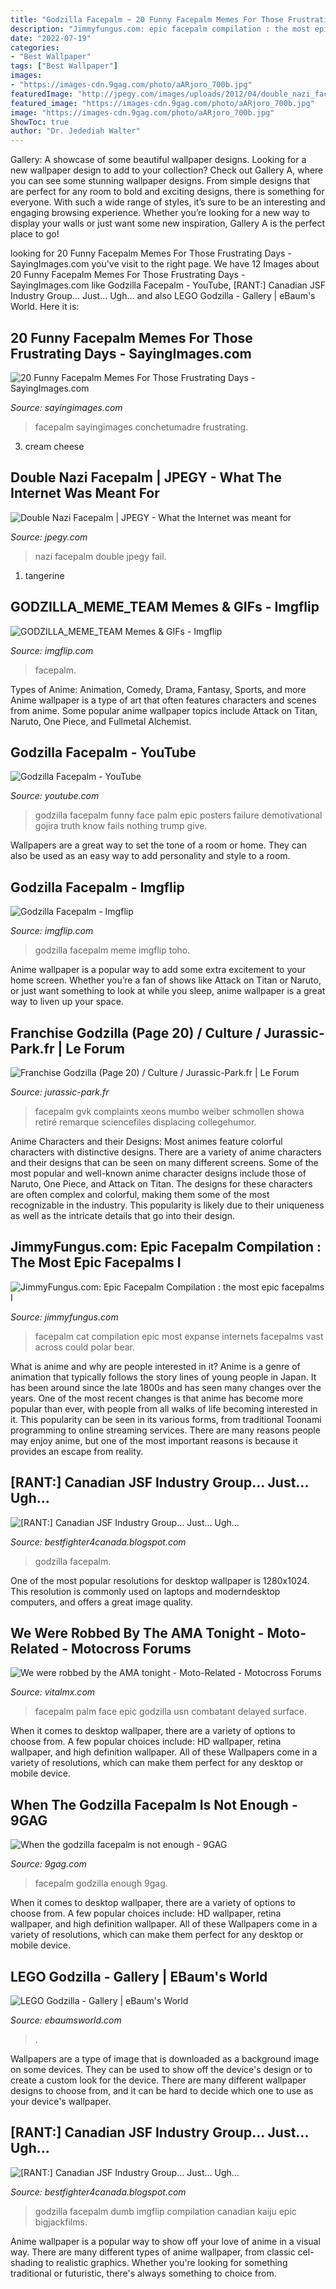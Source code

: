 ```yaml
---
title: "Godzilla Facepalm ~ 20 Funny Facepalm Memes For Those Frustrating Days"
description: "Jimmyfungus.com: epic facepalm compilation : the most epic facepalms i"
date: "2022-07-19"
categories:
- "Best Wallpaper"
tags: ["Best Wallpaper"]
images:
- "https://images-cdn.9gag.com/photo/aARjoro_700b.jpg"
featuredImage: "http://jpegy.com/images/uploads/2012/04/double_nazi_facepalm.jpg"
featured_image: "https://images-cdn.9gag.com/photo/aARjoro_700b.jpg"
image: "https://images-cdn.9gag.com/photo/aARjoro_700b.jpg"
ShowToc: true
author: "Dr. Jedediah Walter"
---
```



Gallery: A showcase of some beautiful wallpaper designs.
Looking for a new wallpaper design to add to your collection? Check out Gallery A, where you can see some stunning wallpaper designs. From simple designs that are perfect for any room to bold and exciting designs, there is something for everyone. With such a wide range of styles, it’s sure to be an interesting and engaging browsing experience. Whether you’re looking for a new way to display your walls or just want some new inspiration, Gallery A is the perfect place to go!
		
		
		
		
		
		
		
	

		
looking for 20 Funny Facepalm Memes For Those Frustrating Days - SayingImages.com you've visit to the right page. We have 12 Images about 20 Funny Facepalm Memes For Those Frustrating Days - SayingImages.com like Godzilla Facepalm - YouTube, [RANT:] Canadian JSF Industry Group... Just... Ugh... and also LEGO Godzilla - Gallery | eBaum&#039;s World. Here it is:
		
    
## 20 Funny Facepalm Memes For Those Frustrating Days - SayingImages.com

<img loading=lazy src="https://sayingimages.com/wp-content/uploads/superman-facepalm-memes.jpg" onerror="this.onerror=null;this.src='https://tse3.mm.bing.net/th?id=OIP.6XU4PQAFV0N_Ccw7i5Y2igHaHb&amp;pid=15.1';" alt="20 Funny Facepalm Memes For Those Frustrating Days - SayingImages.com">

_Source: sayingimages.com_

>facepalm sayingimages conchetumadre frustrating. 

	

3. cream cheese 

    
## Double Nazi Facepalm | JPEGY - What The Internet Was Meant For

<img loading=lazy src="http://jpegy.com/images/uploads/2012/04/double_nazi_facepalm.jpg" onerror="this.onerror=null;this.src='https://tse4.mm.bing.net/th?id=OIP.GYCcDMf3mvlbSSnXAK30QQHaKI&amp;pid=15.1';" alt="Double Nazi Facepalm | JPEGY - What the Internet was meant for">

_Source: jpegy.com_

>nazi facepalm double jpegy fail. 

	

1. tangerine 

    
## GODZILLA_MEME_TEAM Memes &amp; GIFs - Imgflip

<img loading=lazy src="https://i.imgflip.com/49qme6.jpg" onerror="this.onerror=null;this.src='https://tse2.mm.bing.net/th?id=OIP.tafgfN3g55jVZ5hyfG2RSgHaDI&amp;pid=15.1';" alt="GODZILLA_MEME_TEAM Memes &amp; GIFs - Imgflip">

_Source: imgflip.com_

>facepalm. 

	

Types of Anime: Animation, Comedy, Drama, Fantasy, Sports, and more
Anime wallpaper is a type of art that often features characters and scenes from anime. Some popular anime wallpaper topics include Attack on Titan, Naruto, One Piece, and Fullmetal Alchemist.

    
## Godzilla Facepalm - YouTube

<img loading=lazy src="https://i.ytimg.com/vi/k1wqciODsC8/maxresdefault.jpg" onerror="this.onerror=null;this.src='https://tse4.mm.bing.net/th?id=OIP.gmesLKkXIO-uPQYhVo3u-AHaEK&amp;pid=15.1';" alt="Godzilla Facepalm - YouTube">

_Source: youtube.com_

>godzilla facepalm funny face palm epic posters failure demotivational gojira truth know fails nothing trump give. 

	

Wallpapers are a great way to set the tone of a room or home. They can also be used as an easy way to add personality and style to a room.

    
## Godzilla Facepalm - Imgflip

<img loading=lazy src="https://i.imgflip.com/1t8myp.jpg" onerror="this.onerror=null;this.src='https://tse4.mm.bing.net/th?id=OIP.FOEtNxCLqkMe_WAGTIDFHwHaE7&amp;pid=15.1';" alt="Godzilla Facepalm - Imgflip">

_Source: imgflip.com_

>godzilla facepalm meme imgflip toho. 

	

Anime wallpaper is a popular way to add some extra excitement to your home screen. Whether you’re a fan of shows like Attack on Titan or Naruto, or just want something to look at while you sleep, anime wallpaper is a great way to liven up your space.

    
## Franchise Godzilla (Page 20) / Culture / Jurassic-Park.fr | Le Forum

<img loading=lazy src="http://img2.wikia.nocookie.net/__cb20130909230017/godzilla/images/b/b2/Godzilla_Facepalm.jpg" onerror="this.onerror=null;this.src='https://tse1.mm.bing.net/th?id=OIP.6yrEn5TSgxHQg7FpeYvOFgHaFj&amp;pid=15.1';" alt="Franchise Godzilla (Page 20) / Culture / Jurassic-Park.fr | Le Forum">

_Source: jurassic-park.fr_

>facepalm gvk complaints xeons mumbo weiber schmollen showa retiré remarque sciencefiles displacing collegehumor. 

	

Anime Characters and their Designs: Most animes feature colorful characters with distinctive designs.
There are a variety of anime characters and their designs that can be seen on many different screens. Some of the most popular and well-known anime character designs include those of Naruto, One Piece, and Attack on Titan. The designs for these characters are often complex and colorful, making them some of the most recognizable in the industry. This popularity is likely due to their uniqueness as well as the intricate details that go into their design.

    
## JimmyFungus.com: Epic Facepalm Compilation : The Most Epic Facepalms I

<img loading=lazy src="http://4.bp.blogspot.com/-gbY-jukzDIU/UJWnURT_1SI/AAAAAAAAGXc/Wc6zdXDHj3w/s1600/facepalm-cat.jpg" onerror="this.onerror=null;this.src='https://tse1.mm.bing.net/th?id=OIP.Lq2crHhh-Z9xxTaDbSuDZQHaE8&amp;pid=15.1';" alt="JimmyFungus.com: Epic Facepalm Compilation : the most epic facepalms I">

_Source: jimmyfungus.com_

>facepalm cat compilation epic most expanse internets facepalms vast across could polar bear. 

	

What is anime and why are people interested in it?
Anime is a genre of animation that typically follows the story lines of young people in Japan. It has been around since the late 1800s and has seen many changes over the years. One of the most recent changes is that anime has become more popular than ever, with people from all walks of life becoming interested in it. This popularity can be seen in its various forms, from traditional Toonami programming to online streaming services. There are many reasons people may enjoy anime, but one of the most important reasons is because it provides an escape from reality.

    
## [RANT:] Canadian JSF Industry Group... Just... Ugh...

<img loading=lazy src="http://1.bp.blogspot.com/-KzsyWEdukLc/U4MoVr-s1xI/AAAAAAAADP0/j7PKSfgir8M/w1200-h630-p-k-no-nu/facepalm-Godzilla.jpg" onerror="this.onerror=null;this.src='https://tse3.mm.bing.net/th?id=OIP.mp-QbmJ48CLAZC5iiihPkAHaD4&amp;pid=15.1';" alt="[RANT:] Canadian JSF Industry Group... Just... Ugh...">

_Source: bestfighter4canada.blogspot.com_

>godzilla facepalm. 

	

One of the most popular resolutions for desktop wallpaper is 1280x1024. This resolution is commonly used on laptops and moderndesktop computers, and offers a great image quality.

    
## We Were Robbed By The AMA Tonight - Moto-Related - Motocross Forums

<img loading=lazy src="https://pics.me.me/godzilla-face-palm-for-when-an-epic-facepalm-is-not-20915840.png" onerror="this.onerror=null;this.src='https://tse4.mm.bing.net/th?id=OIP.Gx-kZH4aQTjS5tYIIldaIQHaGE&amp;pid=15.1';" alt="We were robbed by the AMA tonight - Moto-Related - Motocross Forums">

_Source: vitalmx.com_

>facepalm palm face epic godzilla usn combatant delayed surface. 

	

When it comes to desktop wallpaper, there are a variety of options to choose from. A few popular choices include: HD wallpaper, retina wallpaper, and high definition wallpaper. All of these Wallpapers come in a variety of resolutions, which can make them perfect for any desktop or mobile device. 

    
## When The Godzilla Facepalm Is Not Enough - 9GAG

<img loading=lazy src="https://images-cdn.9gag.com/photo/aARjoro_700b.jpg" onerror="this.onerror=null;this.src='https://tse2.mm.bing.net/th?id=OIP.XYV3zuC6J2fH3AGK7Bpz1QHaQZ&amp;pid=15.1';" alt="When the godzilla facepalm is not enough - 9GAG">

_Source: 9gag.com_

>facepalm godzilla enough 9gag. 

	

When it comes to desktop wallpaper, there are a variety of options to choose from. A few popular choices include: HD wallpaper, retina wallpaper, and high definition wallpaper. All of these Wallpapers come in a variety of resolutions, which can make them perfect for any desktop or mobile device. 

    
## LEGO Godzilla - Gallery | EBaum&#039;s World

<img loading=lazy src="http://cdn.ebaumsworld.com/mediaFiles/picture/684679/80674394.jpg" onerror="this.onerror=null;this.src='https://tse4.mm.bing.net/th?id=OIP.kplvlT9yVKrcwOnJaoGfqAHaJ4&amp;pid=15.1';" alt="LEGO Godzilla - Gallery | eBaum&#039;s World">

_Source: ebaumsworld.com_

>. 

	

Wallpapers are a type of image that is downloaded as a background image on some devices. They can be used to show off the device's design or to create a custom look for the device. There are many different wallpaper designs to choose from, and it can be hard to decide which one to use as your device's wallpaper.

    
## [RANT:] Canadian JSF Industry Group... Just... Ugh...

<img loading=lazy src="https://1.bp.blogspot.com/-KzsyWEdukLc/U4MoVr-s1xI/AAAAAAAADP0/j7PKSfgir8M/s1600/facepalm-Godzilla.jpg" onerror="this.onerror=null;this.src='https://tse4.mm.bing.net/th?id=OIP.eoIPSd-dDX8bSyAFzZ62CAHaDJ&amp;pid=15.1';" alt="[RANT:] Canadian JSF Industry Group... Just... Ugh...">

_Source: bestfighter4canada.blogspot.com_

>godzilla facepalm dumb imgflip compilation canadian kaiju epic bigjackfilms. 

	

Anime wallpaper is a popular way to show off your love of anime in a visual way. There are many different types of anime wallpaper, from classic cel-shading to realistic graphics. Whether you're looking for something traditional or futuristic, there's always something to choice from.


